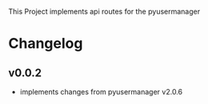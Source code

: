 This Project implements api routes for the pyusermanager

# Changelog

## v0.0.2

* implements changes from pyusermanager v2.0.6